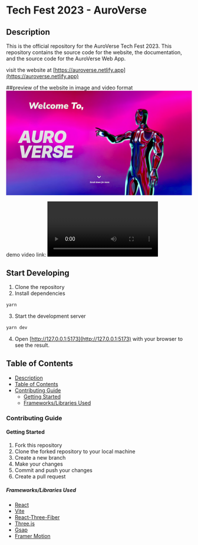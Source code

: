 Tech Fest 2023 - AuroVerse
==========================
## Description
This is the official repository for the AuroVerse Tech Fest 2023. This repository contains the source code for the website, the documentation, and the source code for the AuroVerse Web App.

visit the website at [https://auroverse.netlify.app](https://auroverse.netlify.app)

##preview of the website in image and video format
![image](public/preview.jpg)

demo video link: 
![video](public/auroverse.mp4)

## Start Developing
1. Clone the repository
2. Install dependencies
```bash
yarn
```
3. Start the development server
```bash
yarn dev
```
4. Open [http://127.0.0.1:5173](http://127.0.0.1:5173) with your browser to see the result.

## Table of Contents
- [Description](#description)
- [Table of Contents](#table-of-contents)
- [Contributing Guide](#contributing-guide)
  - [Getting Started](#getting-started)
  - [Frameworks/Libraries Used](#frameworkslibraries-used)

### Contributing Guide
#### Getting Started
1. Fork this repository
2. Clone the forked repository to your local machine
3. Create a new branch
4. Make your changes
5. Commit and push your changes
6. Create a pull request

##### Frameworks/Libraries Used
- [React](https://reactjs.org/)
- [Vite](https://vitejs.dev/)
- [React-Three-Fiber]()
- [Three.js ](https://threejs.org/)
- [Gsap](https://greensock.com/gsap/)
- [Framer Motion](https://www.framer.com/motion/)




